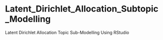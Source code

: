 # Latent_Dirichlet_Allocation_Subtopic_Modelling

Latent Dirichlet Allocation Topic Sub-Modelling Using RStudio
